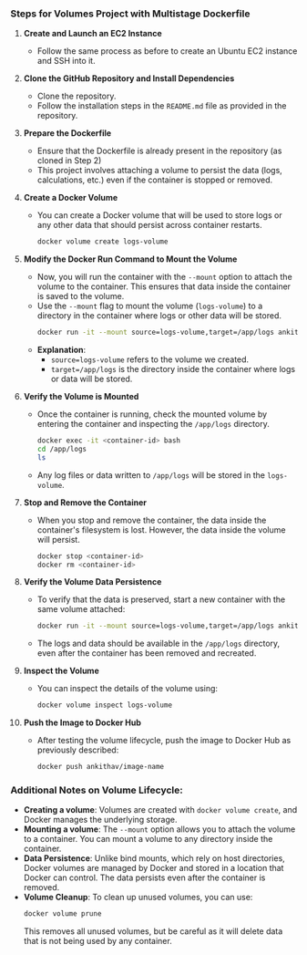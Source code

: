 ### Steps for Volumes Project with Multistage Dockerfile

1. **Create and Launch an EC2 Instance**
   - Follow the same process as before to create an Ubuntu EC2 instance and SSH into it.

2. **Clone the GitHub Repository and Install Dependencies**
   - Clone the repository.
   - Follow the installation steps in the `README.md` file as provided in the repository.

3. **Prepare the Dockerfile**
   - Ensure that the Dockerfile is already present in the repository (as cloned in Step 2)
   - This project involves attaching a volume to persist the data (logs, calculations, etc.) even if the container is stopped or removed.

4. **Create a Docker Volume**
   - You can create a Docker volume that will be used to store logs or any other data that should persist across container restarts.
     ```bash
     docker volume create logs-volume
     ```

5. **Modify the Docker Run Command to Mount the Volume**
   - Now, you will run the container with the `--mount` option to attach the volume to the container. This ensures that data inside the container is saved to the volume.
   - Use the `--mount` flag to mount the volume (`logs-volume`) to a directory in the container where logs or other data will be stored.
     ```bash
     docker run -it --mount source=logs-volume,target=/app/logs ankithav/image-name
     ```
   - **Explanation**: 
     - `source=logs-volume` refers to the volume we created.
     - `target=/app/logs` is the directory inside the container where logs or data will be stored.

6. **Verify the Volume is Mounted**
   - Once the container is running, check the mounted volume by entering the container and inspecting the `/app/logs` directory.
     ```bash
     docker exec -it <container-id> bash
     cd /app/logs
     ls
     ```
   - Any log files or data written to `/app/logs` will be stored in the `logs-volume`.

7. **Stop and Remove the Container**
   - When you stop and remove the container, the data inside the container's filesystem is lost. However, the data inside the volume will persist.
     ```bash
     docker stop <container-id>
     docker rm <container-id>
     ```

8. **Verify the Volume Data Persistence**
   - To verify that the data is preserved, start a new container with the same volume attached:
     ```bash
     docker run -it --mount source=logs-volume,target=/app/logs ankithav/image-name
     ```
   - The logs and data should be available in the `/app/logs` directory, even after the container has been removed and recreated.

9. **Inspect the Volume**
   - You can inspect the details of the volume using:
     ```bash
     docker volume inspect logs-volume
     ```

10. **Push the Image to Docker Hub**
    - After testing the volume lifecycle, push the image to Docker Hub as previously described:
      ```bash
      docker push ankithav/image-name
      ```

### Additional Notes on Volume Lifecycle:
- **Creating a volume**: Volumes are created with `docker volume create`, and Docker manages the underlying storage.
- **Mounting a volume**: The `--mount` option allows you to attach the volume to a container. You can mount a volume to any directory inside the container.
- **Data Persistence**: Unlike bind mounts, which rely on host directories, Docker volumes are managed by Docker and stored in a location that Docker can control. The data persists even after the container is removed.
- **Volume Cleanup**: To clean up unused volumes, you can use:
  ```bash
  docker volume prune
  ```
  This removes all unused volumes, but be careful as it will delete data that is not being used by any container.

